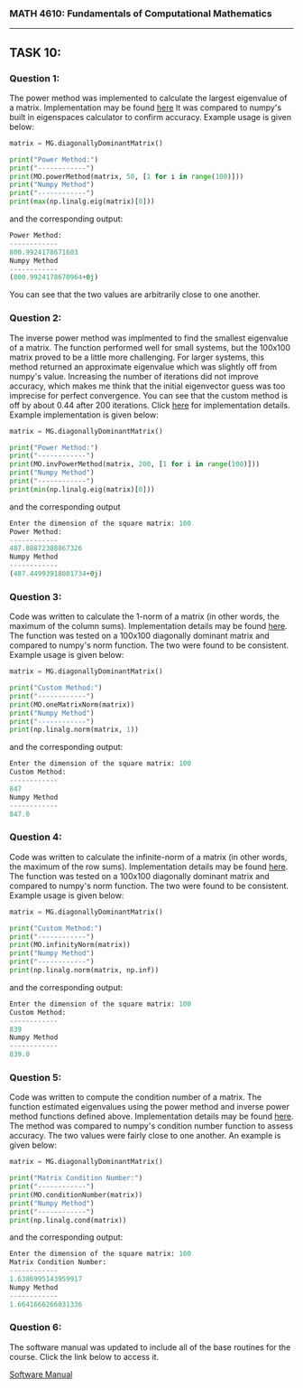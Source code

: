### MATH 4610: Fundamentals of Computational Mathematics 
***

## TASK 10:

### Question 1:

The power method was implemented to calculate the largest eigenvalue of a matrix. Implementation may be found [here](https://github.com/HyrumHansen/math4610/blob/main/code/task10/powerMethod.md) It was compared to numpy's built in eigenspaces calculator to confirm accuracy. Example usage is given below:

```python
matrix = MG.diagonallyDominantMatrix()

print("Power Method:")
print("------------")
print(MO.powerMethod(matrix, 50, [1 for i in range(100)]))
print("Numpy Method")
print("------------")
print(max(np.linalg.eig(matrix)[0]))
```

and the corresponding output:

```python
Power Method:
------------
800.9924178671603
Numpy Method
------------
(800.9924178670964+0j)
```

You can see that the two values are arbitrarily close to one another.

### Question 2:

The inverse power method was implmented to find the smallest eigenvalue of a matrix. The function performed well for small systems, but the 100x100 matrix proved to be a little more challenging. For larger systems, this method returned an approximate eigenvalue which was slightly off from numpy's value. Increasing the number of iterations did not improve accuracy, which makes me think that the initial eigenvector guess was too imprecise for perfect convergence. You can see that the custom method is off by about 0.44 after 200 iterations. Click [here](https://github.com/HyrumHansen/math4610/blob/main/code/task10/invPowerMethod.md) for implementation details. Example implementation is given below:

```python
matrix = MG.diagonallyDominantMatrix()

print("Power Method:")
print("------------")
print(MO.invPowerMethod(matrix, 200, [1 for i in range(100)]))
print("Numpy Method")
print("------------")
print(min(np.linalg.eig(matrix)[0]))
```

and the corresponding output

```python
Enter the dimension of the square matrix: 100
Power Method:
------------
487.88872308867326
Numpy Method
------------
(487.44993918001734+0j)
```

### Question 3:

Code was written to calculate the 1-norm of a matrix (in other words, the maximum of the column sums). Implementation details may be found [here](https://github.com/HyrumHansen/math4610/blob/main/code/task10/1matrixNorm.md). The function was tested on a 100x100 diagonally dominant matrix and compared to numpy's norm function. The two were found to be consistent. Example usage is given below:

```python
matrix = MG.diagonallyDominantMatrix()

print("Custom Method:")
print("------------")
print(MO.oneMatrixNorm(matrix))
print("Numpy Method")
print("------------")
print(np.linalg.norm(matrix, 1))
```

and the corresponding output:

```python
Enter the dimension of the square matrix: 100
Custom Method:
------------
847
Numpy Method
------------
847.0
```

### Question 4:

Code was written to calculate the infinite-norm of a matrix (in other words, the maximum of the row sums). Implementation details may be found [here](https://github.com/HyrumHansen/math4610/blob/main/code/task10/infinityNorm.md). The function was tested on a 100x100 diagonally dominant matrix and compared to numpy's norm function. The two were found to be consistent. Example usage is given below:

```python
matrix = MG.diagonallyDominantMatrix()

print("Custom Method:")
print("------------")
print(MO.infinityNorm(matrix))
print("Numpy Method")
print("------------")
print(np.linalg.norm(matrix, np.inf))
```

and the corresponding output:

```python
Enter the dimension of the square matrix: 100
Custom Method:
------------
839
Numpy Method
------------
839.0
```

### Question 5: 

Code was written to compute the condition number of a matrix. The function estimated eigenvalues using the power method and inverse power method functions defined above. Implementation details may be found [here](https://github.com/HyrumHansen/math4610/blob/main/code/task10/conditionNumber.md). The method was compared to numpy's condition number function to assess accuracy. The two values were fairly close to one another. An example is given below:

```python
matrix = MG.diagonallyDominantMatrix()

print("Matrix Condition Number:")
print("------------")
print(MO.conditionNumber(matrix))
print("Numpy Method")
print("------------")
print(np.linalg.cond(matrix))
```

and the corresponding output:

```python
Enter the dimension of the square matrix: 100
Matrix Condition Number:
------------
1.6386995143959917
Numpy Method
------------
1.6641666266031336
```

### Question 6:

The software manual was updated to include all of the base routines for the course. Click the link below to access it.

[Software Manual](https://github.com/HyrumHansen/math4610/blob/main/software_manual.md)

